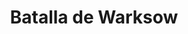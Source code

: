 ﻿---
title: "Batalla de Warksow"
permalink: periodes_484.html
layout: periode
dataInici: 1678-01-18
sidebar: periodes
pares:
  - id: 478
    title: "Guerra Escanesa"
    dataInici: "(1675)"
    dataFi: "(1679)"

fills:
jocsPrincipals:
jocsEscenaris:
jocsEpoca:
  - title: "Nothing Gained But Glory"
    bggId: 39019
    escenari: "Warksow"

jocsEpocaEscenaris:
---
